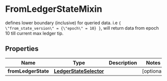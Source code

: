 

# FromLedgerStateMixin

defines lower boundary (inclusive) for queried data. i.e `{ \"from_state_version\" = {\"epoch\" = 10} }`, will return data from epoch 10 till current max ledger tip.

## Properties

| Name | Type | Description | Notes |
|------------ | ------------- | ------------- | -------------|
|**fromLedgerState** | [**LedgerStateSelector**](LedgerStateSelector.md) |  |  [optional] |



